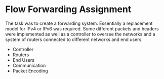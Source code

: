 # Flow Forwarding Assignment
The task was to create a forwarding system. Essentially a replacement model for IPv4 or IPv6 was required. Some different packets and headers were implemented as well as a controller to oversee the networks and a system of routers connected to different networks and end users.

- Controller
- Routers
- End Users
- Communication
- Packet Encoding
